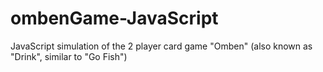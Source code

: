 ombenGame-JavaScript
====================

JavaScript simulation of the 2 player card game "Omben" (also known as "Drink", similar to "Go Fish")
